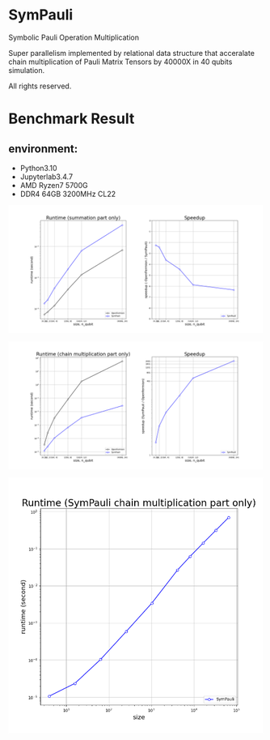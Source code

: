 # SymPauli
Symbolic Pauli Operation Multiplication

Super parallelism implemented by relational data structure that acceralate chain multiplication of Pauli Matrix Tensors by 40000X in 40 qubits simulation.

All rights reserved.

# Benchmark Result

## environment: 
  - Python3.10 
  - Jupyterlab3.4.7 
  - AMD Ryzen7 5700G
  - DDR4 64GB 3200MHz CL22

![Benchmark result of summation part](sympauli_bennchmark_1.png)

![Benchmark result of chain multiplication part](sympauli_bennchmark_2.png)

![Benchmark result of chain multiplication part (Sympauli only)](sympauli_bennchmark_3.png)
